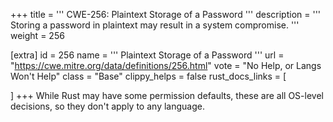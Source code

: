 +++
title = '''
CWE-256: Plaintext Storage of a Password
'''
description	= '''
Storing a password in plaintext may result in a system compromise.
'''
weight = 256

[extra]
id = 256
name = '''
Plaintext Storage of a Password
'''
url = "https://cwe.mitre.org/data/definitions/256.html"
vote = "No Help, or Langs Won't Help"
class = "Base"
clippy_helps = false
rust_docs_links = [
	
]
+++
While Rust may have some permission defaults, these are all OS-level decisions, so they don't apply to any language.